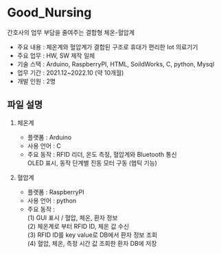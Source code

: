 # Good_Nursing
간호사의 업무 부담을 줄여주는 결합형 체온-혈압계
- 주요 내용 : 체온계와 혈압계가 결합된 구조로 휴대가 편리한 Iot 의료기기
- 주요 업무 : HW, SW 제작 일체
- 기술 스택 : Arduino, RaspberryPI, HTML, SoildWorks, C, python, Mysql
- 업무 기간 : 2021.12~2022.10 (약 10개월)
- 개발 인원 : 2명


## 파일 설명
1. 체온계
    - 플랫폼 : Arduino 
    - 사용 언어 : C
    - 주요 동작 : RFID 리더, 온도 측정, 혈압계와 Bluetooth 통신<br>
                 OLED 표시, 동작 단계별 진동 모터 구동 (햅틱 기능)

2. 혈압계
    - 플랫폼 : RaspberryPI
    - 사용 언어 : python
    - 주요 동작 :<br>
        (1) GUI 표시 / 혈압, 체온, 환자 정보<br>
        (2) 체온계로 부터 RFID ID, 체온 값 수신<br>
        (3) RFID ID를 key value로 DB에서 환자 정보 조회<br>
        (4) 혈압, 체온, 측정 시간 값 조회한 환자 DB에 저장
      
